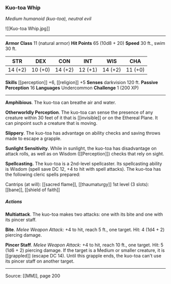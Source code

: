 ### Kuo-toa Whip
_Medium humanoid (kuo-toa), neutral evil_

![[Kuo-toa Whip.jpg]]




---

**Armor Class** 11 (natural armor)
**Hit Points** 65 (10d8 + 20)
**Speed** 30 ft., swim 30 ft.

| STR     | DEX     | CON     | INT     | WIS     | CHA     |
|---------|---------|---------|---------|---------|---------|
| 14 (+2) | 10 (+0) | 14 (+2) | 12 (+1) | 14 (+2) | 11 (+0) |

**Skills** [[perception]] +6, [[religion]] +5
**Senses** darkvision 120 ft.
**Passive Perception** 16
**Languages** Undercommon
**Challenge** 1 (200 XP)

---

**Amphibious**. The kuo-toa can breathe air and water.

**Otherworldly Perception**. The kuo-toa can sense the presence of any creature within 30 feet of it that is [[invisible]] or on the Ethereal Plane. It can pinpoint such a creature that is moving.

**Slippery**. The kuo-toa has advantage on ability checks and saving throws made to escape a grapple.

**Sunlight Sensitivity**. While in sunlight, the kuo-toa has disadvantage on attack rolls, as well as on Wisdom ([[Perception]]) checks that rely on sight.

**Spellcasting.** The kuo-toa is a 2nd-level spellcaster. Its spellcasting ability is Wisdom (spell save DC 12, +4 to hit with spell attacks). The kuo-toa has the following cleric spells prepared:

Cantrips (at will): [[sacred flame]], [[thaumaturgy]]
1st level (3 slots): [[bane]], [[shield of faith]]

##### Actions
**Multiattack**. The kuo-toa makes two attacks: one with its bite and one with its pincer staff.

**Bite**. _Melee Weapon Attack:_ +4 to hit, reach 5 ft., one target. Hit: 4 (1d4 + 2) piercing damage.

**Pincer Staff**. _Melee Weapon Attack:_ +4 to hit, reach 10 ft., one target. Hit: 5 (1d6 + 2) piercing damage. If the target is a Medium or smaller creature, it is [[grappled]] (escape DC 14). Until this grapple ends, the kuo-toa can't use its pincer staff on another target.


---

Source: [[MM]], page 200